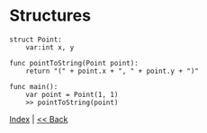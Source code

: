 # Structures

```
struct Point:
    var:int x, y

func pointToString(Point point):
    return "(" + point.x + ", " + point.y + ")"

func main():
    var point = Point(1, 1)
    >> pointToString(point)

```

[Index](index.md) | [<< Back](16_enumerators.md)